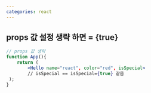 ```yaml
---
categories: react
---
```


## props 값 설정 생략 하면 = {true}

```jsx
// props 값 생략
function App(){
	return (
		<Hello name="react", color="red", isSpecial>
		// isSpecial == isSpecial={true} 같음
 );
}
```
